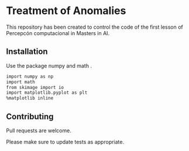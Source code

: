 
# Treatment of Anomalies

This repository has been created to control the code of the first lesson of Percepcón computacional in Masters in AI.

## Installation

Use the package numpy and math .

```bash
import numpy as np
import math
from skimage import io
import matplotlib.pyplot as plt
%matplotlib inline
```

## Contributing
Pull requests are welcome. 

Please make sure to update tests as appropriate.

